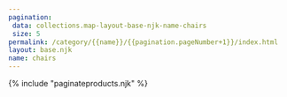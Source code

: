```yaml
---
pagination:
 data: collections.map-layout-base-njk-name-chairs
 size: 5
permalink: /category/{{name}}/{{pagination.pageNumber+1}}/index.html
layout: base.njk
name: chairs
---
```


{% include "paginateproducts.njk" %}